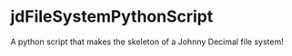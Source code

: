 # jdFileSystemPythonScript
A python script that makes the skeleton of a Johnny Decimal file system!

